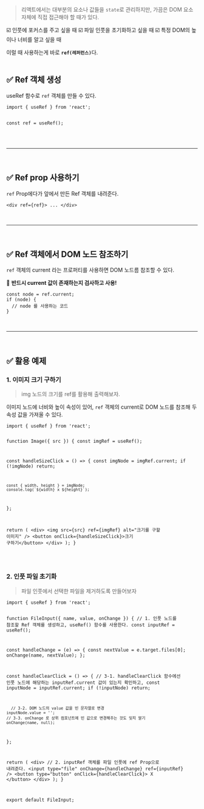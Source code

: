 <blockquote>
<p>리액트에서는 대부분의 요소나 값들을 <code>state</code>로 관리하지만, 가끔은 DOM 요소 자체에 직접 접근해야 할 때가 있다.</p>
</blockquote>
<p>☑️ 인풋에 포커스를 주고 싶을 때
☑️ 파일 인풋을 초기화하고 싶을 때
☑️ 특정 DOM의 높이나 너비를 알고 싶을 때</p>
<p>이럴 때 사용하는게 바로 <code><strong>ref(레퍼런스)</strong></code>다.
<br /><br /></p>
<h2 id="✅-ref-객체-생성">✅ Ref 객체 생성</h2>
<p>useRef 함수로 <code>ref</code> 객체를 만들 수 있다.</p>
<pre><code class="language-jsx">import { useRef } from 'react';

const ref = useRef();</code></pre>
<br />

<hr />
<br />

<h2 id="✅-ref-prop-사용하기">✅ Ref prop 사용하기</h2>
<p><code>ref</code> Prop에다가 앞에서 만든 Ref 객체를 내려준다.</p>
<pre><code class="language-jsx">&lt;div ref={ref}&gt; ... &lt;/div&gt;</code></pre>
<br />

<hr />
<br />

<h2 id="✅-ref-객체에서-dom-노드-참조하기">✅ Ref 객체에서 DOM 노드 참조하기</h2>
<p><code>ref</code> 객체의 current 라는 프로퍼티를 사용하면 DOM 노드름 참조할 수 있다.</p>
<p>🌠 <strong>반드시 current 값이 존재하는지 검사하고 사용!</strong></p>
<pre><code class="language-jsx">const node = ref.current;
if (node) {
  // node 를 사용하는 코드
}
</code></pre>
<br />

<hr />
<br />

<h2 id="✅-활용-예제">✅ 활용 예제</h2>
<h3 id="1-이미지-크기-구하기">1. 이미지 크기 구하기</h3>
<blockquote>
<p>img 노드의 크기를 ref를 활용해 출력해보자.</p>
</blockquote>
<p>이미지 노드에 너비와 높이 속성이 있어, <code>ref</code> 객체의 current로 DOM 노드를 참조해 두 속성 값을 가져올 수 있다.</p>
<pre><code class="language-jsx">import { useRef } from 'react';

function Image({ src }) {
  const imgRef = useRef();

  const handleSizeClick = () =&gt; {
    const imgNode = imgRef.current;
    if (!imgNode) return;

    const { width, height } = imgNode;
    console.log(`${width} x ${height}`);
  };

  return (
    &lt;div&gt;
      &lt;img src={src} ref={imgRef} alt=&quot;크기를 구할 이미지&quot; /&gt;
      &lt;button onClick={handleSizeClick}&gt;크기 구하기&lt;/button&gt;
    &lt;/div&gt;
  );
}</code></pre>
<br />

<h3 id="2-인풋-파일-초기화">2. 인풋 파일 초기화</h3>
<blockquote>
<p>파일 인풋에서 선택한 파일을 제거하도록 만들어보자</p>
</blockquote>
<pre><code class="language-jsx">import { useRef } from 'react';

function FileInput({ name, value, onChange }) {
  // 1. 인풋 노드를 참조할 Ref 객체를 생성하고, useRef() 함수를 사용한다.
  const inputRef = useRef();

  const handleChange = (e) =&gt; {
    const nextValue = e.target.files[0];
    onChange(name, nextValue);
  };

  const handleClearClick = () =&gt; {
    // 3-1. handleClearClick 함수에선 인풋 노드에 해당하는 inputRef.current 값이 있는지 확인하고, 
    const inputNode = inputRef.current;
    if (!inputNode) return;

      // 3-2. DOM 노드의 value 값을 빈 문자열로 변경
    inputNode.value = '';
    // 3-3. onChange 로 상위 컴포넌트에 빈 값으로 변경해주는 것도 잊지 말기
    onChange(name, null);
  };

  return (
    &lt;div&gt;
      // 2. inputRef 객체를 파일 인풋에 ref Prop으로 내려준다.
      &lt;input type=&quot;file&quot; onChange={handleChange} ref={inputRef} /&gt;
      &lt;button type=&quot;button&quot; onClick={handleClearClick}&gt;
        X
      &lt;/button&gt;
    &lt;/div&gt;
  );
}

export default FileInput;</code></pre>